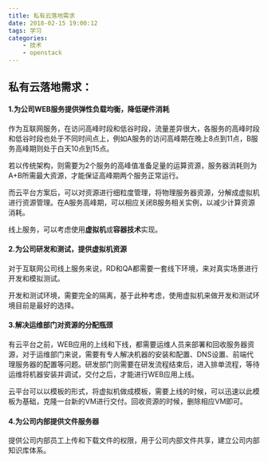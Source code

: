 ```yaml
---
title: 私有云落地需求
date: 2018-02-15 19:00:12
tags: 学习
categories: 
    - 技术
    - openstack
---
```

## 私有云落地需求：
#### 1.为公司WEB服务提供弹性负载均衡，降低硬件消耗
作为互联网服务，在访问高峰时段和低谷时段，流量差异很大，各服务的高峰时段和低谷时段也处于不同时间点上，例如A服务的访问高峰期在晚上8点到11点，B服务高峰期则处于白天10点到15点。

若以传统架构，则需要为2个服务的高峰值准备足量的运算资源，服务器消耗则为A+B所需最大资源，才能保证高峰期两个服务正常运行。

而云平台方案后，可以对资源进行细粒度管理，将物理服务器资源，分解成虚拟机进行资源管理。在A服务高峰期，可以相应关闭B服务相关实例，以减少计算资源消耗。

线上服务，可以考虑使用**虚拟机**或**容器技术**实现。
#### 2.为公司研发和测试，提供虚拟机资源
对于互联网公司线上服务来说，RD和QA都需要一套线下环境，来对真实场景进行开发和模拟测试。

开发和测试环境，需要完全的隔离，基于此种考虑，使用虚拟机来做开发和测试环境目前是最好的选择。
#### 3.解决运维部门对资源的分配瓶颈
有云平台之前，WEB应用的上线和下线，都需要运维人员来部署和回收服务器资源，对于运维部门来说，需要有专人解决机器的安装和配置、DNS设置、前端代理服务器的配置等问题。研发部门则需要在研发流程结束后，进入排单流程，等待运维将机器安装并调试，交付之后，才能进行WEB应用上线。

云平台可以以模板的形式，将虚拟机做成模板，需要上线的时候，可以迅速以此模板为基础，克隆一台新的VM进行交付。回收资源的时候，删除相应VM即可。
#### 4.为公司内部提供文件服务器
提供公司内部员工上传和下载文件的权限，用于公司内部文件共享，建立公司内部知识库体系。